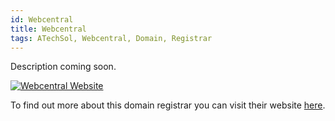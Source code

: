```yaml
---
id: Webcentral
title: Webcentral
tags: ATechSol, Webcentral, Domain, Registrar
---
```


Description coming soon.

[<img alt="Webcentral Website" src="/img/Webcentral.png" />](https://www.webcentral.com.au/)

To find out more about this domain registrar you can visit their website [here](https://www.webcentral.com.au/).
